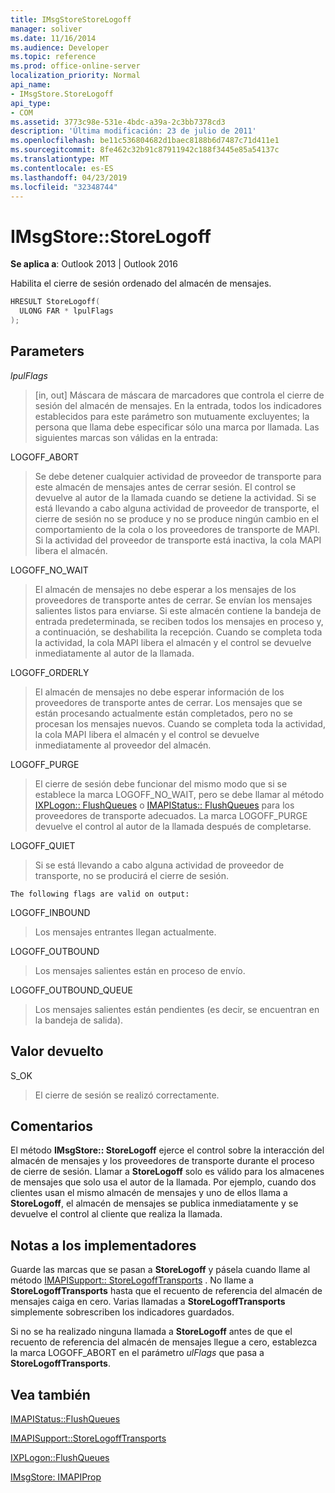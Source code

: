 ```yaml
---
title: IMsgStoreStoreLogoff
manager: soliver
ms.date: 11/16/2014
ms.audience: Developer
ms.topic: reference
ms.prod: office-online-server
localization_priority: Normal
api_name:
- IMsgStore.StoreLogoff
api_type:
- COM
ms.assetid: 3773c98e-531e-4bdc-a39a-2c3bb7378cd3
description: 'Última modificación: 23 de julio de 2011'
ms.openlocfilehash: be11c536804682d1baec8188b6d7487c71d411e1
ms.sourcegitcommit: 8fe462c32b91c87911942c188f3445e85a54137c
ms.translationtype: MT
ms.contentlocale: es-ES
ms.lasthandoff: 04/23/2019
ms.locfileid: "32348744"
---
```

# <a name="imsgstorestorelogoff"></a>IMsgStore::StoreLogoff

  
  
**Se aplica a**: Outlook 2013 | Outlook 2016 
  
Habilita el cierre de sesión ordenado del almacén de mensajes.
  
```cpp
HRESULT StoreLogoff(
  ULONG FAR * lpulFlags
);
```

## <a name="parameters"></a>Parameters

 _lpulFlags_
  
> [in, out] Máscara de máscara de marcadores que controla el cierre de sesión del almacén de mensajes. En la entrada, todos los indicadores establecidos para este parámetro son mutuamente excluyentes; la persona que llama debe especificar sólo una marca por llamada. Las siguientes marcas son válidas en la entrada:
    
LOGOFF_ABORT 
  
> Se debe detener cualquier actividad de proveedor de transporte para este almacén de mensajes antes de cerrar sesión. El control se devuelve al autor de la llamada cuando se detiene la actividad. Si se está llevando a cabo alguna actividad de proveedor de transporte, el cierre de sesión no se produce y no se produce ningún cambio en el comportamiento de la cola o los proveedores de transporte de MAPI. Si la actividad del proveedor de transporte está inactiva, la cola MAPI libera el almacén. 
    
LOGOFF_NO_WAIT 
  
> El almacén de mensajes no debe esperar a los mensajes de los proveedores de transporte antes de cerrar. Se envían los mensajes salientes listos para enviarse. Si este almacén contiene la bandeja de entrada predeterminada, se reciben todos los mensajes en proceso y, a continuación, se deshabilita la recepción. Cuando se completa toda la actividad, la cola MAPI libera el almacén y el control se devuelve inmediatamente al autor de la llamada. 
    
LOGOFF_ORDERLY 
  
> El almacén de mensajes no debe esperar información de los proveedores de transporte antes de cerrar. Los mensajes que se están procesando actualmente están completados, pero no se procesan los mensajes nuevos. Cuando se completa toda la actividad, la cola MAPI libera el almacén y el control se devuelve inmediatamente al proveedor del almacén. 
    
LOGOFF_PURGE 
  
> El cierre de sesión debe funcionar del mismo modo que si se establece la marca LOGOFF_NO_WAIT, pero se debe llamar al método [IXPLogon:: FlushQueues](ixplogon-flushqueues.md) o [IMAPIStatus:: FlushQueues](imapistatus-flushqueues.md) para los proveedores de transporte adecuados. La marca LOGOFF_PURGE devuelve el control al autor de la llamada después de completarse. 
    
LOGOFF_QUIET 
  
> Si se está llevando a cabo alguna actividad de proveedor de transporte, no se producirá el cierre de sesión.
    
    The following flags are valid on output:
    
LOGOFF_INBOUND 
  
> Los mensajes entrantes llegan actualmente.
    
LOGOFF_OUTBOUND 
  
> Los mensajes salientes están en proceso de envío.
    
LOGOFF_OUTBOUND_QUEUE 
  
> Los mensajes salientes están pendientes (es decir, se encuentran en la bandeja de salida).
    
## <a name="return-value"></a>Valor devuelto

S_OK 
  
> El cierre de sesión se realizó correctamente.
    
## <a name="remarks"></a>Comentarios

El método **IMsgStore:: StoreLogoff** ejerce el control sobre la interacción del almacén de mensajes y los proveedores de transporte durante el proceso de cierre de sesión. Llamar a **StoreLogoff** solo es válido para los almacenes de mensajes que solo usa el autor de la llamada. Por ejemplo, cuando dos clientes usan el mismo almacén de mensajes y uno de ellos llama a **StoreLogoff**, el almacén de mensajes se publica inmediatamente y se devuelve el control al cliente que realiza la llamada.
  
## <a name="notes-to-implementers"></a>Notas a los implementadores

Guarde las marcas que se pasan a **StoreLogoff** y pásela cuando llame al método [IMAPISupport:: StoreLogoffTransports](imapisupport-storelogofftransports.md) . No llame a **StoreLogoffTransports** hasta que el recuento de referencia del almacén de mensajes caiga en cero. Varias llamadas a **StoreLogoffTransports** simplemente sobrescriben los indicadores guardados. 
  
Si no se ha realizado ninguna llamada a **StoreLogoff** antes de que el recuento de referencia del almacén de mensajes llegue a cero, establezca la marca LOGOFF_ABORT en el parámetro _ulFlags_ que pasa a **StoreLogoffTransports**.
  
## <a name="see-also"></a>Vea también



[IMAPIStatus::FlushQueues](imapistatus-flushqueues.md)
  
[IMAPISupport::StoreLogoffTransports](imapisupport-storelogofftransports.md)
  
[IXPLogon::FlushQueues](ixplogon-flushqueues.md)
  
[IMsgStore: IMAPIProp](imsgstoreimapiprop.md)

